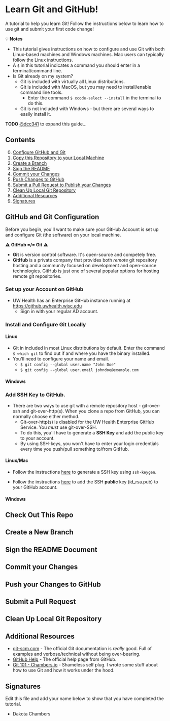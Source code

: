 # Learn Git and GitHub!

A tutorial to help you learn Git! Follow the instructions below to learn how to
use git and submit your first code change!

:bulb: **Notes**
* This tutorial gives instructions on how to configure and use Git with both 
Linux-based machines and Windows machines. Mac users can typically follow the
Linux instructions.
* A `$` in this tutorial indicates a command you should enter in a terminal/command line.
* Is Git already on my system?
  * Git is included with virtually all Linux distributions.
  * Git is included with MacOS, but you may need to install/enable command line tools.
    * Enter the command `$ xcode-select --install` in the terminal to do this.
  * Git is not included with Windows - but there are several ways to easily install it.


**TODO** [@dcc341](https://github.uwhealth.wisc.edu/dcc341) to expand this guide...

## Contents
0. [Configure GitHub and Git](#github-and-git-configuration)
1. [Copy this Repository to your Local Machine](#check-out-this-repo)
2. [Create a Branch](#create-a-new-branch)
3. [Sign the README](#sign-the-readme-document)
4. [Commit your Changes](#commit-your-changes)
5. [Push Changes to GitHub](#push-your-changes-to-github)
6. [Submit a Pull Request to Publish your Changes](#submit-a-pull-request)
7. [Clean Up Local Git Repository](#clean-up-local-git-repository)
8. [Additional Resources](#additional-resources)
9. [Signatures](#signatures)


## GitHub and Git Configuration

Before you begin, you'll want to make sure your GitHub Account is set up
and configure Git (the software) on your local machine.

:warning: **GitHub =/= Git** :warning:
* **Git** is version control software. It's open-source and competely free.
* **GitHub** is a private company that provides both *remote* git repository hosting
and a community focused on development and open-source technologies. GitHub is
just one of several popular options for hosting remote git repositories.

### Set up your Account on GitHub

* UW Health has an Enterprise GitHub instance running at https://github.uwhealth.wisc.edu
  * Sign in with your regular AD account.

### Install and Configure Git Locally

#### Linux

* Git in included in most Linux distributions by default. Enter the command
`$ which git` to find out if and where you have the binary installed.
* You'll need to configure your name and email.
  * `$ git config --global user.name "John Doe"`
  * `$ git config --global user.email johndoe@example.com`

#### Windows

### Add SSH Key to GitHub.
* There are two ways to use git with a remote repository host - git-over-ssh
and git-over-http(s). When you clone a repo from GitHub, you can normally choose
either method.
  * Git-over-http(s) is disabled for the UW Health Enterprise GitHub Service.
  You *must* use git-over-SSH.
  * To do this, you'll have to generate a **SSH Key** and add the public key to
  your account.
  * By using SSH-keys, you won't have to enter your login credentials every time
  you push/pull something to/from GitHub.

#### Linux/Mac

* Follow the instructions [here](https://help.github.com/articles/generating-a-new-ssh-key-and-adding-it-to-the-ssh-agent/)
to generate a SSH key using `ssh-keygen`.

* Follow the instructions [here](https://help.github.com/articles/adding-a-new-ssh-key-to-your-github-account/)
to add the SSH **public** key (id_rsa.pub) to your GitHub account.

#### Windows

## Check Out This Repo

## Create a New Branch

## Sign the README Document

## Commit your Changes

## Push your Changes to GitHub

## Submit a Pull Request

## Clean Up Local Git Repository

## Additional Resources

* [git-scm.com](https://git-scm.com/doc) - The official Git documentation is
  *really* good. Full of examples and verbose/technical without being over-bearing.
* [GitHub Help](https://help.github.com/) - The official help page from GitHub.
* [Git 101 - Chambers.io](http://chambers.io/2018/04/07/git-week.html) - Shameless
  self plug. I wrote some stuff about how to use Git and how it works under the hood.


## Signatures

Edit this file and add your name below to show that you have completed the tutorial.

* Dakota Chambers

